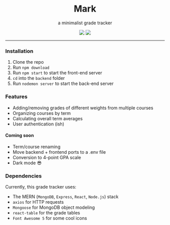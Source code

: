 <h1 align="center">Mark</h1>
<p align="center">a minimalist grade tracker</p>
<div align="center">
  <img src="https://img.shields.io/tokei/lines/github/j985chen/grade-tracker" />
  <a href="https://www.codefactor.io/repository/github/j985chen/grade-tracker">
    <img src="https://img.shields.io/codefactor/grade/github/j985chen/grade-tracker" />
  </a>
</div>

---

### Installation
1. Clone the repo
2. Run `npm download`
3. Run `npm start` to start the front-end server
4. `cd` into the `backend` folder
5. Run `nodemon server` to start the back-end server

### Features
- Adding/removing grades of different weights from multiple courses
- Organizing courses by term
- Calculating overall term averages
- User authentication (ish)

#### Coming soon
- Term/course renaming
- Move backend + frontend ports to a .env file
- Conversion to 4-point GPA scale
- Dark mode 😎

### Dependencies
Currently, this grade tracker uses:
- The MERN (`MongoDB`, `Express`, `React`, `Node.js`) stack
- `axios` for HTTP requests
- `Mongoose` for MongoDB object modeling
- `react-table` for the grade tables
- `Font Awesome 5` for some cool icons


